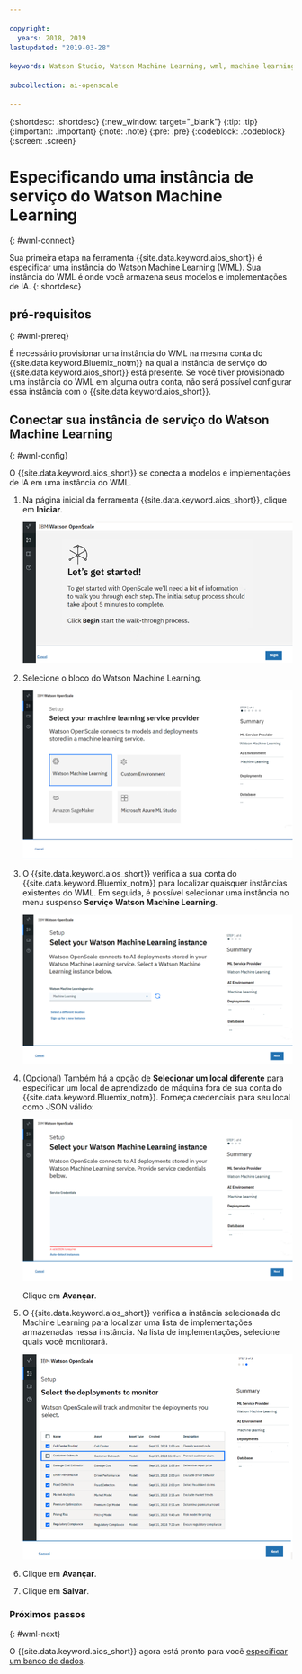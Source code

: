 ```yaml
---

copyright:
  years: 2018, 2019
lastupdated: "2019-03-28"

keywords: Watson Studio, Watson Machine Learning, wml, machine learning, services

subcollection: ai-openscale

---
```


{:shortdesc: .shortdesc}
{:new_window: target="_blank"}
{:tip: .tip}
{:important: .important}
{:note: .note}
{:pre: .pre}
{:codeblock: .codeblock}
{:screen: .screen}

# Especificando uma instância de serviço do Watson Machine Learning
{: #wml-connect}

Sua primeira etapa na ferramenta {{site.data.keyword.aios_short}} é especificar uma instância do Watson Machine Learning (WML). Sua instância do WML é onde você armazena seus modelos e implementações de IA.
{: shortdesc}

## pré-requisitos
{: #wml-prereq}

É necessário provisionar uma instância do WML na mesma conta do {{site.data.keyword.Bluemix_notm}} na qual a instância de serviço do {{site.data.keyword.aios_short}} está presente. Se você tiver provisionado uma instância do WML em alguma outra conta, não será possível configurar essa instância com o {{site.data.keyword.aios_short}}.

## Conectar sua instância de serviço do Watson Machine Learning
{: #wml-config}

O {{site.data.keyword.aios_short}} se conecta a modelos e implementações de IA em uma instância do WML.

1.  Na página inicial da ferramenta {{site.data.keyword.aios_short}}, clique em **Iniciar**.

    ![Home page](images/gs-config-start.png)

2.  Selecione o bloco do Watson Machine Learning.

    ![Tile selection](images/connect-wml.png)

3.  O {{site.data.keyword.aios_short}} verifica a sua conta do {{site.data.keyword.Bluemix_notm}} para localizar quaisquer instâncias existentes do WML. Em seguida, é possível selecionar uma instância no menu suspenso **Serviço Watson Machine Learning**.

    ![Select WML service](images/gs-set-wml.png)

4.  (Opcional) Também há a opção de **Selecionar um local diferente** para especificar um local de aprendizado de máquina fora de sua conta do {{site.data.keyword.Bluemix_notm}}. Forneça credenciais para seu local como JSON válido:

    ![Set WML instance](images/gs-get-wml.png)

    Clique em **Avançar**.

5.  O {{site.data.keyword.aios_short}} verifica a instância selecionada do Machine Learning para localizar uma lista de implementações armazenadas nessa instância. Na lista de implementações, selecione quais você monitorará.

    ![Select deployments](images/gs-config-deploy.png)

6.  Clique em **Avançar**.
7.  Clique em **Salvar**.

### Próximos passos
{: #wml-next}

O {{site.data.keyword.aios_short}} agora está pronto para você [especificar um banco de dados](/docs/services/ai-openscale?topic=ai-openscale-connect-db).
